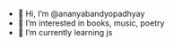 - 👋 Hi, I’m @ananyabandyopadhyay
- 👀 I’m interested in books, music, poetry
- 🌱 I’m currently learning js

<!---
ananyabandyopadhyay/ananyabandyopadhyay is a ✨ special ✨ repository because its `README.md` (this file) appears on your GitHub profile.
You can click the Preview link to take a look at your changes.
--->
